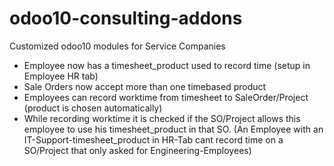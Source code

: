 # odoo10-consulting-addons
Customized odoo10 modules for Service Companies

- Employee now has a timesheet_product used to record time (setup in Employee HR tab)
- Sale Orders now accept more than one timebased product
- Employees can record worktime from timesheet to SaleOrder/Project (product is chosen automatically)
- While recording worktime it is checked if the SO/Project allows this employee to use his timesheet_product in that SO.
(An Employee with an IT-Support-timesheet_product in HR-Tab cant record time on a SO/Project that only asked for Engineering-Employees)
